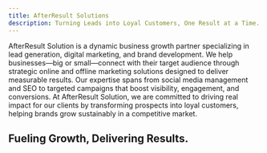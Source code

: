 ```yaml
---
title: AfterResult Solutions
description: Turning Leads into Loyal Customers, One Result at a Time.
---
```


AfterResult Solution is a dynamic business growth partner specializing in lead generation, digital marketing, and brand development. We help businesses—big or small—connect with their target audience through strategic online and offline marketing solutions designed to deliver measurable results. Our expertise spans from social media management and SEO to targeted campaigns that boost visibility, engagement, and conversions. At AfterResult Solution, we are committed to driving real impact for our clients by transforming prospects into loyal customers, helping brands grow sustainably in a competitive market.

## Fueling Growth, Delivering Results.

